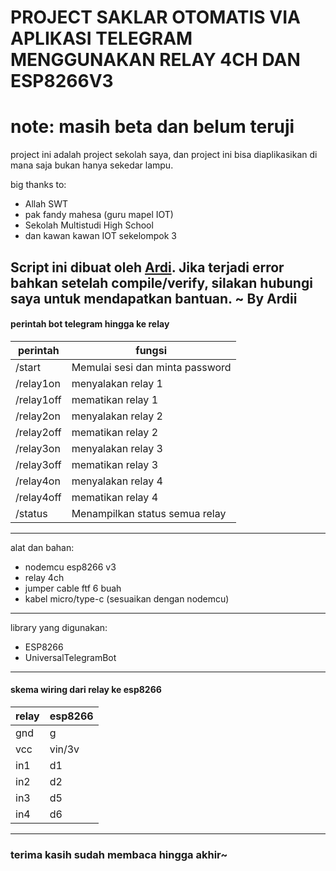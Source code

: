 # PROJECT SAKLAR OTOMATIS VIA APLIKASI TELEGRAM MENGGUNAKAN RELAY 4CH DAN ESP8266V3
# note: masih beta dan belum teruji
project ini adalah project sekolah saya, dan project ini bisa diaplikasikan di mana saja bukan hanya sekedar lampu.

big thanks to:
- Allah SWT
- pak fandy mahesa (guru mapel IOT)
- Sekolah Multistudi High School
- dan kawan kawan IOT sekelompok 3

Script ini dibuat oleh [Ardi](https://wa.me/6285117732330). Jika terjadi error bahkan setelah compile/verify, silakan hubungi saya untuk mendapatkan bantuan. ~ By Ardii
---
####  perintah bot telegram hingga ke relay
| perintah | fungsi |
|--------|--------|
| /start | Memulai sesi dan minta password |
| /relay1on | menyalakan relay 1 |
| /relay1off | mematikan relay 1 |
| /relay2on | menyalakan relay 2 |
| /relay2off | mematikan relay 2 |
| /relay3on | menyalakan relay 3 |
| /relay3off | mematikan relay 3 |
| /relay4on | menyalakan relay 4 |
| /relay4off | mematikan relay 4 |
| /status | Menampilkan status semua relay |
---
alat dan bahan:
- nodemcu esp8266 v3 
- relay 4ch
- jumper cable ftf 6 buah
- kabel micro/type-c (sesuaikan dengan nodemcu)

---
library yang digunakan:
- ESP8266
- UniversalTelegramBot
---
#### skema wiring dari relay ke esp8266
| relay | esp8266 |
|--------|--------|
| gnd | g |
| vcc | vin/3v |
| in1 | d1 |
| in2 | d2 |
| in3 | d5 |
| in4 | d6 |
---
### terima kasih sudah membaca hingga akhir~
